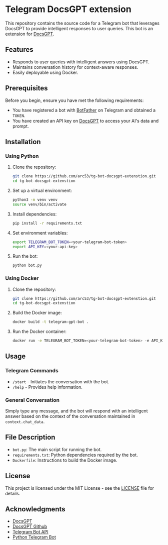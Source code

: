 # Telegram DocsGPT extension

This repository contains the source code for a Telegram bot that leverages DocsGPT to provide intelligent responses to user queries. This bot is an extension for [DocsGPT](https://www.docsgpt.cloud/). 

## Features
- Responds to user queries with intelligent answers using DocsGPT.
- Maintains conversation history for context-aware responses.
- Easily deployable using Docker.

## Prerequisites
Before you begin, ensure you have met the following requirements:
- You have registered a bot with [BotFather](https://core.telegram.org/bots#botfather) on Telegram and obtained a `TOKEN`.
- You have created an API key on [DocsGPT](https://www.docsgpt.cloud/) to access your AI's data and prompt.

## Installation

### Using Python

1. Clone the repository:
    ```bash
    git clone https://github.com/arc53/tg-bot-docsgpt-extenstion.git
    cd tg-bot-docsgpt-extenstion
    ```

2. Set up a virtual environment:
    ```bash
    python3 -m venv venv
    source venv/bin/activate
    ```

3. Install dependencies:
    ```bash
    pip install -r requirements.txt
    ```

4. Set environment variables:
    ```bash
    export TELEGRAM_BOT_TOKEN=<your-telegram-bot-token>
    export API_KEY=<your-api-key>
    ```

5. Run the bot:
    ```bash
    python bot.py
    ```

### Using Docker

1. Clone the repository:
    ```bash
    git clone https://github.com/arc53/tg-bot-docsgpt-extenstion.git
    cd tg-bot-docsgpt-extenstion
    ```

2. Build the Docker image:
    ```bash
    docker build -t telegram-gpt-bot .
    ```

3. Run the Docker container:
    ```bash
    docker run -e TELEGRAM_BOT_TOKEN=<your-telegram-bot-token> -e API_KEY=<your-api-key> telegram-gpt-bot
    ```

## Usage

### Telegram Commands

- `/start` - Initiates the conversation with the bot.
- `/help` - Provides help information.

### General Conversation

Simply type any message, and the bot will respond with an intelligent answer based on the context of the conversation maintained in `context.chat_data`.

## File Description

- `bot.py`: The main script for running the bot.
- `requirements.txt`: Python dependencies required by the bot.
- `Dockerfile`: Instructions to build the Docker image.

## License
This project is licensed under the MIT License - see the [LICENSE](LICENSE) file for details.

## Acknowledgments
- [DocsGPT](https://www.docsgpt.cloud/)
- [DocsGPT Github](https://github.com/arc53/docsgpt)
- [Telegram Bot API](https://core.telegram.org/bots/api)
- [Python Telegram Bot](https://python-telegram-bot.readthedocs.io/)